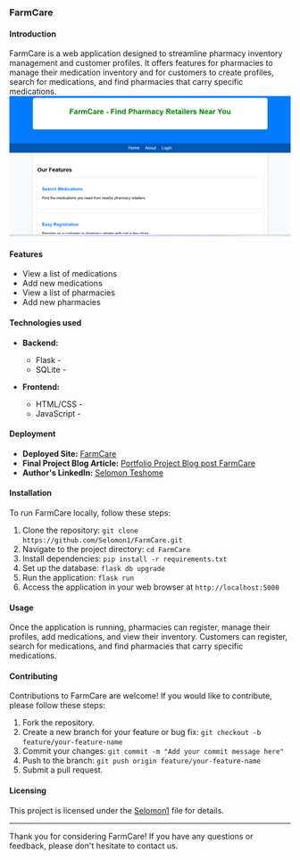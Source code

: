 ### FarmCare
#### Introduction
FarmCare is a web application designed to streamline pharmacy inventory management and customer profiles. It offers features for pharmacies to manage their medication inventory and for customers to create profiles, search for medications, and find pharmacies that carry specific medications.
![Screenshot](screenshot.png)
#### Features

- View a list of medications
- Add new medications
- View a list of pharmacies
- Add new pharmacies

#### Technologies used

- **Backend:**
  - Flask -
  - SQLite -

- **Frontend:**
  - HTML/CSS -
  - JavaScript -

#### Deployment
- **Deployed Site:** [FarmCare](https://selo.pythonanywhere.com/)
- **Final Project Blog Article:** [Portfolio Project Blog post FarmCare](https://medium.com/@Selomon1/d1d324c38668)
- **Author's LinkedIn:** [Selomon Teshome](https://www.linkedin.com/in/selomon-teshome-14957218b)

#### Installation
To run FarmCare locally, follow these steps:
1. Clone the repository: `git clone https://github.com/Selomon1/FarmCare.git`
2. Navigate to the project directory: `cd FarmCare`
3. Install dependencies: `pip install -r requirements.txt`
4. Set up the database: `flask db upgrade`
5. Run the application: `flask run`
6. Access the application in your web browser at `http://localhost:5000`

#### Usage
Once the application is running, pharmacies can register, manage their profiles, add medications, and view their inventory. Customers can register, search for medications, and find pharmacies that carry specific medications.

#### Contributing
Contributions to FarmCare are welcome! If you would like to contribute, please follow these steps:
1. Fork the repository.
2. Create a new branch for your feature or bug fix: `git checkout -b feature/your-feature-name`
3. Commit your changes: `git commit -m "Add your commit message here"`
4. Push to the branch: `git push origin feature/your-feature-name`
5. Submit a pull request.


#### Licensing
This project is licensed under the [Selomon1](LICENSE) file for details.

---

Thank you for considering FarmCare! If you have any questions or feedback, please don't hesitate to contact us.
